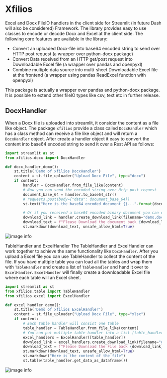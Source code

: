 # Xfilios
Excel and Docx FileIO handlers in the client side for Streamlit (in future Dash will also be considered) Framework. The library provides easy to use classes to encode or decode Docx and Excel at the client side. The following core features are available in the library:
- Convert an uploaded Docx-file into base64 encoded string to send over HTTP post request (a wrapper over python-docx package)
- Convert Data received from an HTTP get/post request into Downloadable Excel file (a wrapper over pandas and openpyxl)
- Combine multiple data source into multi-sheet Downloadable Excel file at the frontend (a wrapper using pandas ReadExcel function with openpyxl)

This package is actually a wrapper over pandas and python-docx package. It is possible to extend other fileIO types like csv, text etc in further release.

## DocxHandler
When a Docx file is uploaded into streamlit, it consider the content as a file like object. The package `xfilios` provide a class called `DocxHandler` which has a class method can receive a file like object and will return a `DocxHandler` object. After create a handler object it easy to convert the content into base64 encoded string to send it over a Rest API as follows:
```python
import streamlit as st
from xfilios.docx import DocxHandler

def docx_handler_demo():
    st.title('Demo of xfilios DocxHandler')
    content = st.file_uploader("Upload Docx File", type="docx")
    if content:
        handler = DocxHandler.from_file_like(content)
        # Now you can send the encoded string over Http post request
        document_base_64 = handler.to_base64_str()
        # requests.post(body={"data": document_base_64})
        st.text("Here is the base64 encoded document {}...".format(document_base_64[:10]))

        # Or if you received a base64 encoded binary document you can create a downloadable link
        download_link = handler.create_download_link(filename="demo.docx")
        download_text = f"Please Download the document back {download_link}"
        st.markdown(download_text, unsafe_allow_html=True)
```

![image info](./resource/docx_demo.png)

TableHandler and ExcelHandler
The TableHandler and ExcelHandler can work together to achieve the same functionality like `DocxHandler`. After you upload a Excel file you can use TableHandler to collect the content of the file. If you have multiple table you can load all the tables and wrap them with `TableHandler` and create a list of `TableHandler` and hand it over to `ExcelHandler`. `ExcelHandler` will finally create a downloadable Excel file where each table will an Excel sheet.

```python
import streamlit as st
from xfilios.table import TableHandler
from xfilios.excel import ExcelHandler

def excel_handler_demo():
    st.title('Demo of xfilios ExcelHandler')
    content = st.file_uploader("Upload Docx File", type="xlsx")
    if content:
        # Each table handler will consist one table
        table_handler = TableHandler.from_file_like(content)
        # You can put multiple table handler into a list [table_handler1, table_handler2 ...]
        excel_handlers = ExcelHandler([table_handler])
        download_link = excel_handlers.create_download_link(filename="demo.xlsx")
        download_text = f"Please Download the File back {download_link}"
        st.markdown(download_text, unsafe_allow_html=True)
        st.markdown("Here is the content of the file")
        st.table(table_handler.get_data_as_dataframe())
```

![image info](./resource/excel_demo.png)